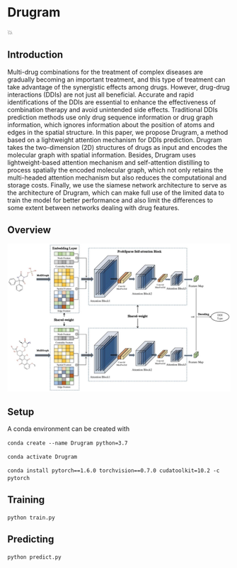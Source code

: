 # Drugram
:boom: 

## Introduction
Multi-drug combinations for the treatment of complex diseases are gradually becoming an important treatment, and this type of treatment can take advantage of the synergistic effects among drugs. However, drug-drug interactions (DDIs) are not just all beneficial. Accurate and rapid identifications of the DDIs are essential to enhance the effectiveness of combination therapy and avoid unintended side effects. Traditional DDIs prediction methods use only drug sequence information or drug graph information, which ignores information about the position of atoms and edges in the spatial structure. In this paper, we propose Drugram, a method based on a lightweight attention mechanism for DDIs prediction. Drugram takes the two-dimension (2D) structures of drugs as input and encodes the molecular graph with spatial information. Besides, Drugram uses lightweight-based attention mechanism and self-attention distilling to process spatially the encoded molecular graph, which not only retains the multi-headed attention mechanism but also reduces the computational and storage costs. Finally, we use the siamese network architecture to serve as the architecture of Drugram, which can make full use of the limited data to train the model for better performance and also limit the differences to some extent between networks dealing with drug features.

## Overview

<p align="center">
  <img width="700" src="assets/overview.png" /> 
</p>

## Setup

A conda environment can be created with

`conda create --name Drugram python=3.7`

`conda activate Drugram`

`conda install pytorch==1.6.0 torchvision==0.7.0 cudatoolkit=10.2 -c pytorch`

## Training

`python train.py`

## Predicting

`python predict.py`

